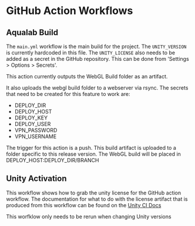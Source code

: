 # GitHub Action Workflows


## Aqualab Build

The `main.yml` workflow is the main build for the project.  The `UNITY_VERSION` is currently 
hardcoded in this file.  The `UNITY_LICENSE` also needs to be added as a secret in the GitHub 
repository.  This can be done from 'Settings > Options > Secrets'.

This action currently outputs the WebGL Build folder as an artifact.

It also uploads the webgl build folder to a webserver via rsync.  The secrets that need to be 
created for this feature to work are:
* DEPLOY_DIR
* DEPLOY_HOST
* DEPLOY_KEY
* DEPLOY_USER
* VPN_PASSWORD
* VPN_USERNAME


The trigger for this action is a push. 
This build artifact is uploaded to a folder specific to this release version.
The WebGL build will be placed in DEPLOY_HOST:DEPLOY_DIR/BRANCH


## Unity Activation

This workflow shows how to grab the unity license for the GitHub action workflow.  The 
documentation for what to do with the license artifact that is produced from this workflow 
can be found on the [Unity CI Docs](https://unity-ci.com/docs/github/activation)

This worfklow only needs to be rerun when changing Unity versions 
